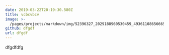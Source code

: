 ```yaml
---
date: 2019-03-22T20:19:30.580Z
title: vcbcvbcv
image: >-
  /pages/projects/markdown/img/52396327_2029188960530459_493611086566653952_n.jpg
github: dfgdf
url: dfgdf
---
```

dfgdfdfg
